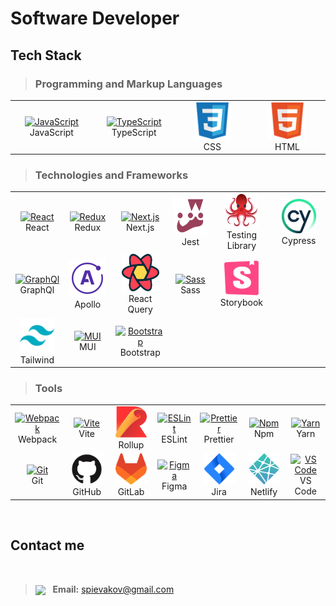 # Software Developer

## Tech Stack

> ### Programming and Markup Languages

<table width='100%'>
  <tr>
    <td align="center" width="140">
      <a href="#">
        <img src="https://upload.wikimedia.org/wikipedia/commons/thumb/9/99/Unofficial_JavaScript_logo_2.svg/1024px-Unofficial_JavaScript_logo_2.svg.png" width="60" height="60" alt="JavaScript" />
      </a>
      <br>JavaScript
    </td>
    <td align="center" width="140">
      <a href="#">
        <img src="https://upload.wikimedia.org/wikipedia/commons/thumb/4/4c/Typescript_logo_2020.svg/1200px-Typescript_logo_2020.svg.png" width="60" height="60" alt="TypeScript" />
      </a>
      <br>TypeScript
    </td>
    <td align="center" width="140">
      <a href="#" >
        <img src="https://github.com/devicons/devicon/blob/master/icons/css3/css3-original.svg" width="60" height="60" alt="CSS" />
      </a>
      <br>CSS
    </td>
    <td align="center" width="140">
      <a href="#" >
        <img src="https://github.com/devicons/devicon/blob/master/icons/html5/html5-original.svg" width="60" height="60" alt="HTML" />
      </a>
      <br>HTML
    </td>
  </tr>
</table>

> ### Technologies and Frameworks

<table width='100%'>
  <tr>
    <td align="center" width="140">
      <a href="#">
        <img src="https://brandlogos.net/wp-content/uploads/2020/09/react-logo.png" width="60" height="60" alt="React" />
      </a>
      <br>React
    </td>
    <td align="center" width="140">
      <a href="#">
        <img src="https://cdn.worldvectorlogo.com/logos/redux.svg" width="60" height="60" alt="Redux" />
      </a>
      <br>Redux
    </td>
    <td align="center" width="140">
      <a href="#" >
        <img src="https://raw.githubusercontent.com/samfromaway/samfromaway/master/.github/images/nextjs.png" width="60" height="60" alt="Next.js" />
      </a>
      <br>Next.js
    </td>
    <td align="center" width="140">
      <a href="#" >
        <img src="./assets/jest.png" width="60" height="60" alt="Jest" />
      </a>
      <br>Jest
    </td>
    <td align="center" width="140">
      <a href="#" >
        <img src="./assets/testing-library.png" width="55" height="55" alt="Testing Library" />
      </a>
      <br>Testing Library
    </td>
    <td align="center" width="140">
      <a href="#" >
        <img src="./assets/cypress.png" width="55" height="55" alt="Cypress" />
      </a>
      <br>Cypress
    </td>
  </tr>

  <tr>
    <td align="center" width="140">
      <a href="#" >
        <img src="https://upload.wikimedia.org/wikipedia/commons/thumb/1/17/GraphQL_Logo.svg/2048px-GraphQL_Logo.svg.png" width="60" height="60" alt="GraphQl" />
      </a>
      <br>GraphQl
    </td>
    <td align="center" width="140">
      <a href="#" >
        <img src="./assets/apollo.png" width="60" height="60" alt="Apollo Client" />
      </a>
      <br>Apollo
    </td>
    <td align="center" width="140">
      <a href="#" >
        <img src="./assets/react-query.svg" width="60" height="60" alt="React Query" />
      </a>
      <br>React Query
    </td>
     <td align="center" width="140">
      <a href="#" >
        <img src="https://brandeps.com/icon-download/S/Sass-icon-vector-04.svg" width="55" height="55" alt="Sass" />
      </a>
      <br>Sass
    </td>
    <td align="center" width="140">
      <a href="#" >
        <img src="./assets/storybook.svg" width="55" height="55" alt="Storybook" />
      </a>
      <br>Storybook
    </td>
  </tr>

   <tr>
     <td align="center" width="140">
      <a href="#" >
        <img src="./assets/tailwind.png" width="55" height="55" alt="Tailwind" />
      </a>
      <br>Tailwind
    </td>
    <td align="center" width="140">
      <a href="#" >
        <img src="https://media.zeemly.com/zeemly/product/material-ui.png" width="55" height="55" alt="MUI" />
      </a>
      <br>MUI
    </td>
    <td align="center" width="140">
      <a href="#" >
        <img src="https://cdn.worldvectorlogo.com/logos/bootstrap-4.svg" width="55" height="55" alt="Bootstrap" />
      </a>
      <br>Bootstrap
    </td>
  </tr>
</table>

> ### Tools

<table width='100%'>
  <tr>
    <td align="center" width="130">
      <a href="#">
        <img src="https://brandeps.com/icon-download/W/Webpack-icon-vector-02.svg" width="50" height="50" alt="Webpack" />
      </a>
      <br>Webpack
    </td>
    <td align="center" width="130">
      <a href="#">
        <img src="https://vitejs.dev/logo.svg" width="50" height="50" alt="Vite" />
      </a>
      <br>Vite
    </td>
    <td align="center" width="130">
      <a href="#">
        <img src="./assets/rollup.svg" width="50" height="50" alt="Rollup" />
      </a>
      <br>Rollup
    </td>
    <td align="center" width="130">
      <a href="#" >
        <img src="https://brandeps.com/icon-download/E/Eslint-icon-vector-02.svg" width="50" height="50" alt="ESLint" />
      </a>
      <br>ESLint
    </td>
    <td align="center" width="130">
      <a href="#" >
        <img src="https://brandeps.com/icon-download/P/Prettier-icon-vector-02.svg" width="50" height="50" alt="Prettier" />
      </a>
      <br>Prettier
    </td>
    <td align="center" width="130">
      <a href="#" >
        <img src="https://brandeps.com/icon-download/N/Npm-icon-vector-05.svg" width="50" height="50" alt="Npm" />
      </a>
      <br>Npm
    </td>
    <td align="center" width="130">
      <a href="#" >
        <img src="https://brandeps.com/icon-download/Y/Yarn-icon-vector-03.svg" width="50" height="50" alt="Yarn" />
      </a>
      <br>Yarn
    </td>
  </tr>

  <tr>
    <td align="center" width="130">
      <a href="#" >
        <img src="https://upload.wikimedia.org/wikipedia/commons/thumb/3/3f/Git_icon.svg/1200px-Git_icon.svg.png" width="50" height="50" alt="Git" />
      </a>
      <br>Git
    </td>
    <td align="center" width="130">
      <a href="#" >
        <img src="https://github.com/devicons/devicon/blob/master/icons/github/github-original.svg" width="50" height="50" alt="GitHub" />
      </a>
      <br>GitHub
    </td>
    <td align="center" width="130">
      <a href="#" >
        <img src="./assets/gitlab.svg" width="50" height="50" alt="GitLab" />
      </a>
      <br>GitLab
    </td>
    <td align="center" width="130">
      <a href="#" >
        <img src="https://upload.wikimedia.org/wikipedia/commons/3/33/Figma-logo.svg" width="50" height="50" alt="Figma" />
      </a>
      <br>Figma
    </td>
    <td align="center" width="130">
      <a href="#" >
        <img src="./assets/jira.png" width="50" height="50" alt="Jira" />
      </a>
      <br>Jira
    </td>
    <td align="center" width="130">
      <a href="#" >
        <img src="./assets/netlify.png" width="50" height="50" alt="Netlify" />
      </a>
      <br>Netlify
    </td>
    <td align="center" width="130">
      <a href="#" >
        <img src="https://upload.wikimedia.org/wikipedia/commons/9/9a/Visual_Studio_Code_1.35_icon.svg" width="50" height="50" alt="VS Code" />
      </a>
      <br>VS Code
    </td>
  </tr>
</table>

<br/>

## Contact me

<br/>

> <img src="assets/gmailnew.png" align="center" width="25">&nbsp;&nbsp; **Email:** spievakov@gmail.com
